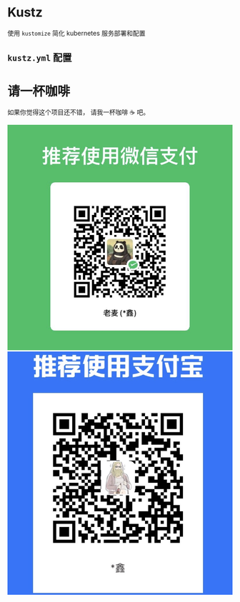 # Kustz

使用 `kustomize` 简化 kubernetes 服务部署和配置

## `kustz.yml` 配置


# 请一杯咖啡

如果你觉得这个项目还不错， 请我一杯咖啡 ☕️ 吧。

![wxpay](./img/pay/wxpay.png)
![alipay](./img/pay/alipay.jpg)
